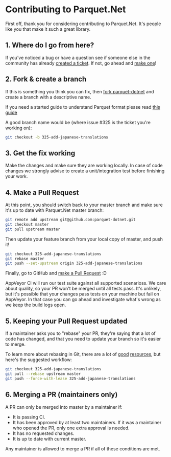 # Contributing to Parquet.Net

First off, thank you for considering contributing to Parquet.Net. It's people like you that make it such a great library.

## 1. Where do I go from here?

If you've noticed a bug or have a question see if someone else in the community has already [created a ticket](https://github.com/elastacloud/parquet-dotnet/issues?q=something).
If not, go ahead and [make one](https://github.com/elastacloud/parquet-dotnet/issues/new)!

## 2. Fork & create a branch

If this is something you think you can fix, then
[fork parquet-dotnet](https://help.github.com/articles/fork-a-repo)
and create a branch with a descriptive name.

If you need a started guide to understand Parquet format please read [this guide](doc/parquet-getting-started.md)

A good branch name would be (where issue #325 is the ticket you're working on):

```sh
git checkout -b 325-add-japanese-translations
```

## 3. Get the fix working

Make the changes and make sure they are working locally. In case of code changes we strongly advise to create a unit/integration test before finishing your work.

## 4. Make a Pull Request

At this point, you should switch back to your master branch and make sure it's
up to date with Parquet.Net master branch:

```sh
git remote add upstream git@github.com:parquet-dotnet.git
git checkout master
git pull upstream master
```

Then update your feature branch from your local copy of master, and push it!

```sh
git checkout 325-add-japanese-translations
git rebase master
git push --set-upstream origin 325-add-japanese-translations
```

Finally, go to GitHub and
[make a Pull Request](https://help.github.com/articles/creating-a-pull-request)
:D

AppVeyor CI will run our test suite against all supported scenarioss. We care
about quality, so your PR won't be merged until all tests pass. It's unlikely,
but it's possible that your changes pass tests on your machine but fail on AppVeyor. In that case you can go ahead and investigate what's wrong as we keep the build logs open.

## 5. Keeping your Pull Request updated

If a maintainer asks you to "rebase" your PR, they're saying that a lot of code
has changed, and that you need to update your branch so it's easier to merge.

To learn more about rebasing in Git, there are a lot of
[good](http://git-scm.com/book/en/Git-Branching-Rebasing)
[resources](https://help.github.com/articles/interactive-rebase),
but here's the suggested workflow:

```sh
git checkout 325-add-japanese-translations
git pull --rebase upstream master
git push --force-with-lease 325-add-japanese-translations
```

## 6. Merging a PR (maintainers only)

A PR can only be merged into master by a maintainer if:

* It is passing CI.
* It has been approved by at least two maintainers. If it was a maintainer who
  opened the PR, only one extra approval is needed.
* It has no requested changes.
* It is up to date with current master.

Any maintainer is allowed to merge a PR if all of these conditions are
met.
